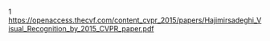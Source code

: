 1 https://openaccess.thecvf.com/content_cvpr_2015/papers/Hajimirsadeghi_Visual_Recognition_by_2015_CVPR_paper.pdf
